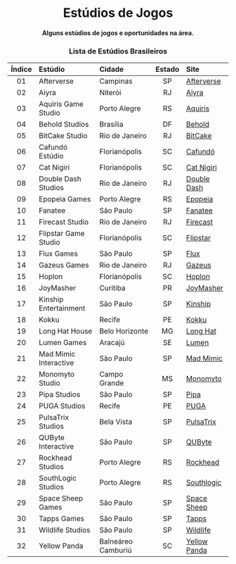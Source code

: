 <!--- HTML tags just to align items --->
<h1 align="center">
    Estúdios de Jogos
</h1>
<h4 align="center">
    Alguns estúdios de jogos e oportunidades na área.
<h4>

<!-- A B C D E F G H I J K L M N O P Q R S T U V W X Y Z -->

<div align="center">

### Lista de Estúdios Brasileiros

| Índice |        Estúdio        |         Cidade       | Estado |                   Site                   |
|:------:|:----------------------|:---------------------|:------:|:-----------------------------------------|
|   01   | Afterverse            | Campinas             |   SP   | [Afterverse](afterverse.com)             |
|   02   | Aiyra                 | Niterói              |   RJ   | [Aiyra](www.aiyra.com)                   |
|   03   | Aquiris Game Studio   | Porto Alegre         |   RS   | [Aquiris](www.aquiris.com.br)            |
|   04   | Behold Studios        | Brasília             |   DF   | [Behold](www.beholdstudios.com.br)       |
|   05   | BitCake Studio        | Rio de Janeiro       |   RJ   | [BitCake](www.bitcake.studio)            |
|   06   | Cafundó Estúdio       | Florianópolis        |   SC   | [Cafundó](www.cafundo.tv)                |
|   07   | Cat Nigiri            | Florianópolis        |   SC   | [Cat Nigiri](www.catnigiri.com)          |
|   08   | Double Dash Studios   | Rio de Janeiro       |   RJ   | [Double Dash](www.doubledashstudios.com) |
|   09   | Epopeia Games         | Porto Alegre         |   RS   | [Epopeia](www.epopeiagames.com)          |
|   10   | Fanatee               | São Paulo            |   SP   | [Fanatee](www.fanatee.com)               |
|   11   | Firecast Studio       | Rio de Janeiro       |   RJ   | [Firecast](firecaststudio.com)           |
|   12   | Flipstar Game Studio  | Florianópolis        |   SC   | [Flipstar](flipstar.com.br)              |
|   13   | Flux Games            | São Paulo            |   SP   | [Flux](www.flux.games)                   |
|   14   | Gazeus Games          | Rio de Janeiro       |   RJ   | [Gazeus](www.gazeus.com)                 |
|   15   | Hoplon                | Florianópolis        |   SC   | [Hoplon](www.hoplon.com)                 |
|   16   | JoyMasher             | Curitiba             |   PR   | [JoyMasher](joymasher.com)               |
|   17   | Kinship Entertainment | São Paulo            |   SP   | [Kinship](kinship.dev)                   |
|   18   | Kokku                 | Recife               |   PE   | [Kokku](kokku.com.br)                    |
|   19   | Long Hat House        | Belo Horizonte       |   MG   | [Long Hat](longhathouse.com)             |
|   20   | Lumen Games           | Aracajú              |   SE   | [Lumen](lumen.games)                     |
|   21   | Mad Mimic Interactive | São Paulo            |   SP   | [Mad Mimic](www.madmimic.com)            |
|   22   | Monomyto Studio       | Campo Grande         |   MS   | [Monomyto](www.monomyto.com)             |
|   23   | Pipa Studios          | São Paulo            |   SP   | [Pipa](pipastudios.com)                  |
|   24   | PUGA Studios          | Recife               |   PE   | [PUGA](pugastudios.com)                  |
|   25   | PulsaTrix Studios     | Bela Vista           |   SP   | [PulsaTrix](www.pulsatrixstudios.com)    |
|   26   | QUByte Interactive    | São Paulo            |   SP   | [QUByte](www.qubyteinteractive.com)      |
|   27   | Rockhead Studios      | Porto Alegre         |   RS   | [Rockhead](rockheadgames.com)            |
|   28   | SouthLogic Studios    | Porto Alegre         |   RS   | [Southlogic](southlogic.com)             |
|   29   | Space Sheep Games     | São Paulo            |   SP   | [Space Sheep](spacesheepgames.com)       |
|   30   | Tapps Games           | São Paulo            |   SP   | [Tapps](tappsgames.com)                  |
|   31   | Wildlife Studios      | São Paulo            |   SP   | [Wildlife](wildlifestudios.com)          |
|   32   | Yellow Panda          | Balneáreo Camburiú   |   SC   | [Yellow Panda](www.yellowpanda.games)    |

</div>